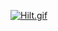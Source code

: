 <a href="https://gifyu.com/image/SItsT"><img src="https://s10.gifyu.com/images/Hilt.gif" alt="Hilt.gif" border="0" /></a>
